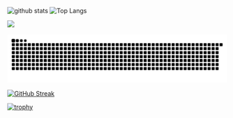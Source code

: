 <!--
**Amonsuzuki/Amonsuzuki** is a ✨ _special_ ✨ repository because its `README.md` (this file) appears on your GitHub profile.

Here are some ideas to get you started:

- 🔭 I’m currently working on ...
- 🌱 I’m currently learning ...
- 👯 I’m looking to collaborate on ...
- 🤔 I’m looking for help with ...
- 💬 Ask me about ...
- 📫 How to reach me: ...
- 😄 Pronouns: ...
- ⚡ Fun fact: ...
-->

<p align="left"> 
  <img alt="github stats" height="300px" src="https://github-readme-stats.vercel.app/api?username=Amonsuzuki&count_private=true&show_icons=true&theme=onedark" />
  <img alt="Top Langs" height="150px" src="https://github-readme-stats.vercel.app/api/top-langs/?username=Amonsuzuki&layout=compact&count_private=true&show_icons=true&theme=onedark" />
</p>

![](http://github-profile-summary-cards.vercel.app/api/cards/profile-details?username=Amonsuzuki&theme=gruvbox)
<!--
![](http://github-profile-summary-cards.vercel.app/api/cards/repos-per-language?username=Amonsuzuki&theme=gruvbox)
![](http://github-profile-summary-cards.vercel.app/api/cards/most-commit-language?username=Amonsuzuki&theme=gruvbox)
-->

![](https://raw.githubusercontent.com/Amonsuzuki/Amonsuzuki/output/github-contribution-grid-snake.svg)

[![GitHub Streak](https://streak-stats.demolab.com/?user=Amonsuzuki&currStreakNum=2FD3EB&fire=pink&sideLabels=F00&date_format=[Y.]n.j)](https://git.io/streak-stats)


[![trophy](https://github-profile-trophy.vercel.app/?username=Amonsuzuki&theme=onedark&column=7
)](https://github.com/ryo-ma/github-profile-trophy)

